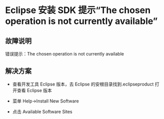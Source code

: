 # Eclipse 安装 SDK 提示“The chosen operation is not currently available”

## 故障说明

错误提示：The chosen operation is not currently available 

## 解决方案

* 查看开发工具 Eclipse 版本，去 Eclipse 的安根目录找到.eclipseproduct 打开查看 Eclipse 版本 

* 菜单 Help->Install New Software

* 点击 Available Software Sites

